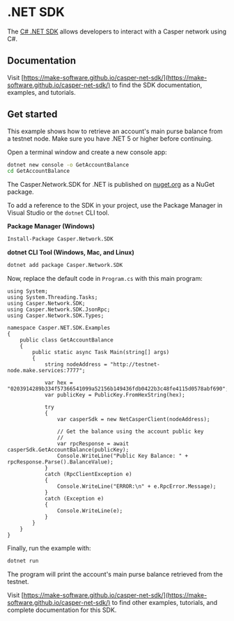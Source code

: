 # .NET SDK


The [C# .NET SDK](https://github.com/make-software/casper-net-sdk) allows developers to interact with a Casper network using C#.

## Documentation

Visit [https://make-software.github.io/casper-net-sdk/](https://make-software.github.io/casper-net-sdk/) to find the SDK documentation, examples, and tutorials.

## Get started

This example shows how to retrieve an account's main purse balance from a testnet node. Make sure you have .NET 5 or higher before continuing.

Open a terminal window and create a new console app:

```bash
dotnet new console -o GetAccountBalance
cd GetAccountBalance
```

The Casper.Network.SDK for .NET is published on [nuget.org](https://www.nuget.org/packages/Casper.Network.SDK) as a NuGet package.

To add a reference to the SDK in your project, use the Package Manager in Visual Studio or the `dotnet` CLI tool.

**Package Manager (Windows)**

```bash
Install-Package Casper.Network.SDK
``` 

**dotnet CLI Tool (Windows, Mac, and Linux)**

```bash
dotnet add package Casper.Network.SDK
````

Now, replace the default code in `Program.cs` with this main program:

```
using System;
using System.Threading.Tasks;
using Casper.Network.SDK;
using Casper.Network.SDK.JsonRpc;
using Casper.Network.SDK.Types;

namespace Casper.NET.SDK.Examples
{
    public class GetAccountBalance
    {
        public static async Task Main(string[] args)
        {
            string nodeAddress = "http://testnet-node.make.services:7777";

            var hex = "0203914289b334f57366541099a52156b149436fdb0422b3c48fe4115d0578abf690";
            var publicKey = PublicKey.FromHexString(hex);

            try
            {
                var casperSdk = new NetCasperClient(nodeAddress);

                // Get the balance using the account public key
                //
                var rpcResponse = await casperSdk.GetAccountBalance(publicKey);
                Console.WriteLine("Public Key Balance: " + rpcResponse.Parse().BalanceValue);
            }
            catch (RpcClientException e)
            {
                Console.WriteLine("ERROR:\n" + e.RpcError.Message);
            }
            catch (Exception e)
            {
                Console.WriteLine(e);
            }
        }
    }
}
```

Finally, run the example with:

```bash
dotnet run
```

The program will print the account's main purse balance retrieved from the testnet.

Visit [https://make-software.github.io/casper-net-sdk/](https://make-software.github.io/casper-net-sdk/) to find other examples, tutorials, and complete documentation for this SDK.
